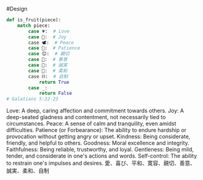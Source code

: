 #Design

```python
def is_fruit(piece):
    match piece:
        case 💗:  # Love
        case 🤩:  # Joy
        case 🕊️:  # Peace
        case 🙏:  # Patience
        case 😊:  # 親切
        case 🎁:  # 善意
        case 🤝:  # 誠実
        case 🧘:  # 柔和
        case ⛓️:  # 自制
            return True
        case _:
            return False
# Galatians 5:22-23
```
Love: A deep, caring affection and commitment towards others.
Joy: A deep-seated gladness and contentment, not necessarily tied to circumstances.
Peace: A sense of calm and tranquility, even amidst difficulties.
Patience (or Forbearance): The ability to endure hardship or provocation without getting angry or upset.
Kindness: Being considerate, friendly, and helpful to others.
Goodness: Moral excellence and integrity.
Faithfulness: Being reliable, trustworthy, and loyal.
Gentleness: Being mild, tender, and considerate in one's actions and words.
Self-control: The ability to restrain one's impulses and desires. 
愛、喜び、平和、寛容、親切、善意、誠実、柔和、自制
```